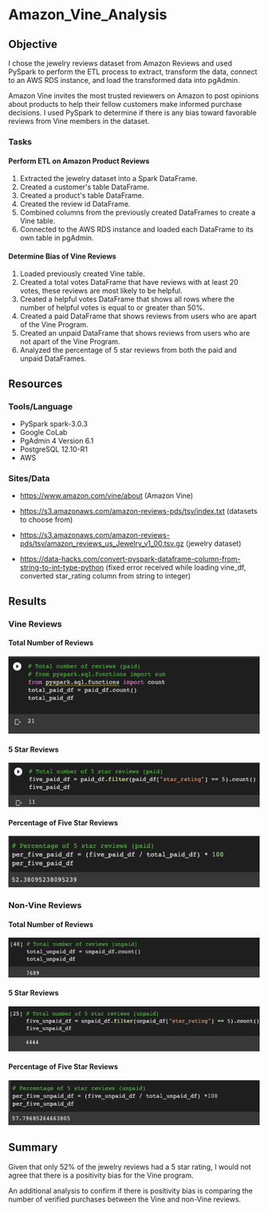 # Amazon_Vine_Analysis

## Objective 
I chose the jewelry reviews dataset from Amazon Reviews and used PySpark to perform the ETL process to extract, transform the data, connect to an AWS RDS instance, and load the transformed data into pgAdmin.  

Amazon Vine invites the most trusted reviewers on Amazon to post opinions about products to help their fellow customers make informed purchase decisions.  I used PySpark to determine if there is any bias toward favorable reviews from Vine members in the dataset.  


### Tasks
#### Perform ETL on Amazon Product Reviews
  1. Extracted the jewelry dataset into a Spark DataFrame.
  2. Created a customer's table DataFrame.
  3. Created a product's table DataFrame.
  4. Created the review id DataFrame.
  5. Combined columns from the previously created DataFrames to create a Vine table.
  6. Connected to the AWS RDS instance and loaded each DataFrame to its own table in pgAdmin.
  
#### Determine Bias of Vine Reviews
  1. Loaded previously created Vine table.
  2. Created a total votes DataFrame that have reviews with at least 20 votes, these reviews are most likely to be helpful.
  3. Created a helpful votes DataFrame that shows all rows where the number of helpful votes is equal to or greater than 50%.
  4. Created a paid DataFrame that shows reviews from users who are apart of the Vine Program.
  5. Created an unpaid DataFrame that shows reviews from users who are not apart of the Vine Program.
  6. Analyzed the percentage of 5 star reviews from both the paid and unpaid DataFrames.

## Resources
### Tools/Language
- PySpark spark-3.0.3
- Google CoLab
- PgAdmin 4 Version 6.1
- PostgreSQL 12.10-R1 
- AWS

### Sites/Data
- https://www.amazon.com/vine/about (Amazon Vine)

- https://s3.amazonaws.com/amazon-reviews-pds/tsv/index.txt (datasets to choose from)

- https://s3.amazonaws.com/amazon-reviews-pds/tsv/amazon_reviews_us_Jewelry_v1_00.tsv.gz (jewelry dataset)

- https://data-hacks.com/convert-pyspark-dataframe-column-from-string-to-int-type-python (fixed error received while loading vine_df, converted star_rating column from string to integer)



## Results

### Vine Reviews

#### Total Number of Reviews

![Getting Started](images/total_paid.png)

#### 5 Star Reviews

![Getting Started](images/five_paid.png)

#### Percentage of Five Star Reviews

![Getting Started](images/per_paid.png)

### Non-Vine Reviews

#### Total Number of Reviews

![Getting Started](images/total_unpaid.png)

#### 5 Star Reviews

![Getting Started](images/five_unpaid.png)

#### Percentage of Five Star Reviews

![Getting Started](images/per_unpaid.png)

## Summary

Given that only 52% of the jewelry reviews had a 5 star rating, I would not agree that there is a positivity bias for the Vine program.  

An additional analysis to confirm if there is positivity bias is comparing the number of verified purchases between the Vine and non-Vine reviews.
